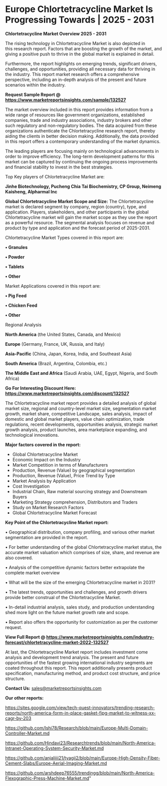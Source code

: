 # Europe Chlortetracycline Market Is Progressing Towards | 2025 - 2031

<Strong> Chlortetracycline Market Overview 2025 - 2031</strong>

The rising technology in Chlortetracycline Market is also depicted in this research report. Factors that are boosting the growth of the market, and giving a positive push to thrive in the global market is explained in detail.

Furthermore, the report highlights on emerging trends, significant drivers, challenges, and opportunities, providing all necessary data for thriving in the industry. This report market research offers a comprehensive perspective, including an in-depth analysis of the present and future scenarios within the industry.

<strong>Request Sample Report @ <a href=https://www.marketreportsinsights.com/sample/132527>https://www.marketreportsinsights.com/sample/132527</a></strong>

The market overview included in this report provides information from a wide range of resources like government organizations, established companies, trade and industry associations, industry brokers and other such regulatory and non-regulatory bodies. The data acquired from these organizations authenticate the Chlortetracycline research report, thereby aiding the clients in better decision making. Additionally, the data provided in this report offers a contemporary understanding of the market dynamics.

The leading players are focusing mainly on technological advancements in order to improve efficiency. The long-term development patterns for this market can be captured by continuing the ongoing process improvements and financial stability to invest in the best strategies.

Top Key players of Chlortetracycline Market are:

<strong>Jinhe Biotechnology, Pucheng Chia Tai Biochemistry, CP Group, Neimeng Kaisheng, Alpharmal Inc</strong>

<strong><b>Global Chlortetracycline Market Scope and Size:</b></strong>
The Chlortetracycline market is declared segment by company, region (country), type, and application. Players, stakeholders, and other participants in the global Chlortetracycline market will gain the market scope as they use the report as a powerful resource. The segmental analysis focuses on revenue and product by type and application and the forecast period of 2025-2031.

Chlortetracycline Market Types covered in this report are:

<strong>• Granules

• Powder

• Tablets

• Other</strong>

Market Applications covered in this report are:

<strong>• Pig Feed

• Chicken Feed

• Other</strong> 

Regional Analysis

<strong>North America</strong> (the United States, Canada, and Mexico)

<strong>Europe</strong> (Germany, France, UK, Russia, and Italy)

<strong>Asia-Pacific</strong> (China, Japan, Korea, India, and Southeast Asia)

<strong>South America</strong> (Brazil, Argentina, Colombia, etc.)

<strong>The Middle East and Africa</strong> (Saudi Arabia, UAE, Egypt, Nigeria, and South Africa)

<strong>Go For Interesting Discount Here: <a href=https://www.marketreportsinsights.com/discount/132527>https://www.marketreportsinsights.com/discount/132527</a></strong>

The Chlortetracycline market report provides a detailed analysis of global market size, regional and country-level market size, segmentation market growth, market share, competitive Landscape, sales analysis, impact of domestic and global market players, value chain optimization, trade regulations, recent developments, opportunities analysis, strategic market growth analysis, product launches, area marketplace expanding, and technological innovations.

<strong><b>Major factors covered in the report:</b></strong>
<ul>
  <li>Global Chlortetracycline Market </li>
  <li>Economic Impact on the Industry</li>
  <li>Market Competition in terms of Manufacturers</li>
  <li>Production, Revenue (Value) by geographical segmentation</li>
  <li>Production, Revenue (Value), Price Trend by Type</li>
  <li>Market Analysis by Application</li>
  <li>Cost Investigation</li>
  <li>Industrial Chain, Raw material sourcing strategy and Downstream Buyers</li>
  <li>Marketing Strategy comprehension, Distributors and Traders</li>
  <li>Study on Market Research Factors</li>
  <li>Global Chlortetracycline Market Forecast</li>
</ul>

<strong><b>Key Point of the Chlortetracycline Market report:</b></strong>

• Geographical distribution, company profiling, and various other market segmentation are provided in the report.

• For better understanding of the global Chlortetracycline market status, the accurate market valuation which comprises of size, share, and revenue are also covered.

• Analysis of the competitive dynamic factors better extrapolate the complete market overview

• What will be the size of the emerging Chlortetracycline market in 2031?

• The latest trends, opportunities and challenges, and growth drivers provide better construal of the Chlortetracycline Market.

• In-detail industrial analysis, sales study, and production understanding shed more light on the future market growth rate and scope.

• Report also offers the opportunity for customization as per the customer request.

<strong><b>View Full Report @ <a href=https://www.marketreportsinsights.com/industry-forecast/chlortetracycline-market-2022-132527>https://www.marketreportsinsights.com/industry-forecast/chlortetracycline-market-2022-132527</a></b></strong>


At last, the Chlortetracycline Market report includes investment come analysis and development trend analysis. The present and future opportunities of the fastest growing international industry segments are coated throughout this report. This report additionally presents product specification, manufacturing method, and product cost structure, and price structure.

<strong>Contact Us:</strong>
sales@marketreportsinsights.com

<strong>Our other reports:</strong>

<a href=https://sites.google.com/view/tech-quest-innovators/trending-research-reports/north-america-form-in-place-gasket-fipg-market-to-witness-xx-cagr-by-203>https://sites.google.com/view/tech-quest-innovators/trending-research-reports/north-america-form-in-place-gasket-fipg-market-to-witness-xx-cagr-by-203</a>

<a href=https://github.com/Ishi78/Research/blob/main/Europe-Multi-Domain-Controller-Market.md>https://github.com/Ishi78/Research/blob/main/Europe-Multi-Domain-Controller-Market.md</a>

<a href=https://github.com/Hindavi23/Researchtrends/blob/main/North-America-Intranet-Operating-System-Security-Market.md>https://github.com/Hindavi23/Researchtrends/blob/main/North-America-Intranet-Operating-System-Security-Market.md</a>

<a href=https://github.com/anjaliiii21/tyagii2/blob/main/Europe-High-Density-Fiber-Cement-Slabs/Europe-Aerial-Imaging-Market.md>https://github.com/anjaliiii21/tyagii2/blob/main/Europe-High-Density-Fiber-Cement-Slabs/Europe-Aerial-Imaging-Market.md</a>

<a href=https://github.com/arshdeep76555/trendingg/blob/main/North-America-Flexographic-Press-Machine-Market.md>https://github.com/arshdeep76555/trendingg/blob/main/North-America-Flexographic-Press-Machine-Market.md</a>"
